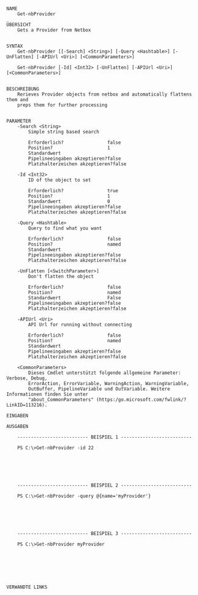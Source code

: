 ﻿```

NAME
    Get-nbProvider
    
ÜBERSICHT
    Gets a Provider from Netbox
    
    
SYNTAX
    Get-nbProvider [[-Search] <String>] [-Query <Hashtable>] [-UnFlatten] [-APIUrl <Uri>] [<CommonParameters>]
    
    Get-nbProvider [-Id] <Int32> [-UnFlatten] [-APIUrl <Uri>] [<CommonParameters>]
    
    
BESCHREIBUNG
    Rerieves Provider objects from netbox and automatically flattens them and
    preps them for further processing
    

PARAMETER
    -Search <String>
        Simple string based search
        
        Erforderlich?                false
        Position?                    1
        Standardwert                 
        Pipelineeingaben akzeptieren?false
        Platzhalterzeichen akzeptieren?false
        
    -Id <Int32>
        ID of the object to set
        
        Erforderlich?                true
        Position?                    1
        Standardwert                 0
        Pipelineeingaben akzeptieren?false
        Platzhalterzeichen akzeptieren?false
        
    -Query <Hashtable>
        Query to find what you want
        
        Erforderlich?                false
        Position?                    named
        Standardwert                 
        Pipelineeingaben akzeptieren?false
        Platzhalterzeichen akzeptieren?false
        
    -UnFlatten [<SwitchParameter>]
        Don't flatten the object
        
        Erforderlich?                false
        Position?                    named
        Standardwert                 False
        Pipelineeingaben akzeptieren?false
        Platzhalterzeichen akzeptieren?false
        
    -APIUrl <Uri>
        API Url for running without connecting
        
        Erforderlich?                false
        Position?                    named
        Standardwert                 
        Pipelineeingaben akzeptieren?false
        Platzhalterzeichen akzeptieren?false
        
    <CommonParameters>
        Dieses Cmdlet unterstützt folgende allgemeine Parameter: Verbose, Debug,
        ErrorAction, ErrorVariable, WarningAction, WarningVariable,
        OutBuffer, PipelineVariable und OutVariable. Weitere Informationen finden Sie unter 
        "about_CommonParameters" (https:/go.microsoft.com/fwlink/?LinkID=113216). 
    
EINGABEN
    
AUSGABEN
    
    -------------------------- BEISPIEL 1 --------------------------
    
    PS C:\>Get-nbProvider -id 22
    
    
    
    
    
    
    -------------------------- BEISPIEL 2 --------------------------
    
    PS C:\>Get-nbProvider -query @{name='myProvider'}
    
    
    
    
    
    
    -------------------------- BEISPIEL 3 --------------------------
    
    PS C:\>Get-nbProvider myProvider
    
    
    
    
    
    
    
VERWANDTE LINKS



```

